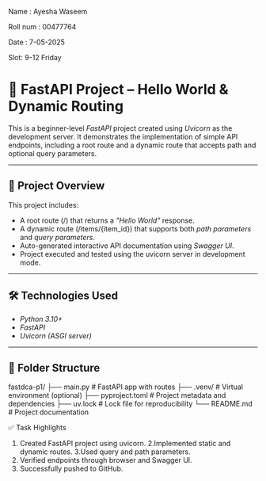Name : Ayesha Waseem

Roll num : 00477764

Date : 7-05-2025

Slot: 9-12 Friday

# 🚀 FastAPI Project – Hello World & Dynamic Routing

This is a beginner-level *FastAPI* project created using *Uvicorn* as the development server.
It demonstrates the implementation of simple API endpoints, including a root route and a dynamic route that accepts
path and optional query parameters.

---

## 📁 Project Overview

This project includes:

- A root route (/) that returns a *"Hello World"* response.
- A dynamic route (/items/{item_id}) that supports both *path parameters* and *query parameters*.
- Auto-generated interactive API documentation using *Swagger UI*.
- Project executed and tested using the uvicorn server in development mode.

---

## 🛠 Technologies Used

- *Python 3.10+*
- *FastAPI*
- *Uvicorn (ASGI server)*

---

## 📂 Folder Structure

fastdca-p1/
├── main.py # FastAPI app with routes
├── .venv/ # Virtual environment (optional)
├── pyproject.toml # Project metadata and dependencies
├── uv.lock # Lock file for reproducibility
└── README.md # Project documentation


✅ Task Highlights
1. Created FastAPI project using uvicorn.
2.Implemented static and dynamic routes.
3.Used query and path parameters.
4. Verified endpoints through browser and Swagger UI.
5. Successfully pushed to GitHub.